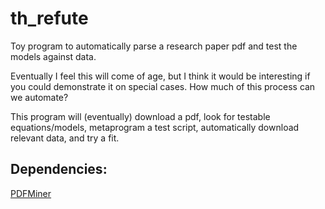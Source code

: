 # th_refute
Toy program to automatically parse a research paper pdf and test the models against data.

Eventually I feel this will come of age, but I think it would be interesting if you could demonstrate it on special cases. 
How much of this process can we automate?

This program will (eventually) download a pdf, look for testable equations/models, metaprogram a test script, automatically download relevant data, and try a fit.

## Dependencies:

[PDFMiner](https://github.com/goulu/pdfminer)
